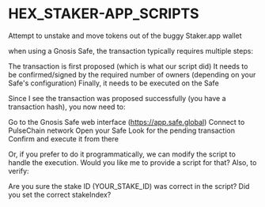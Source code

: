# HEX_STAKER-APP_SCRIPTS
Attempt to unstake and move tokens out of the buggy Staker.app wallet

when using a Gnosis Safe, the transaction typically requires multiple steps:

The transaction is first proposed (which is what our script did)
It needs to be confirmed/signed by the required number of owners (depending on your Safe's configuration)
Finally, it needs to be executed on the Safe

Since I see the transaction was proposed successfully (you have a transaction hash), you now need to:

Go to the Gnosis Safe web interface (https://app.safe.global)
Connect to PulseChain network
Open your Safe
Look for the pending transaction
Confirm and execute it from there

Or, if you prefer to do it programmatically, we can modify the script to handle the execution. Would you like me to provide a script for that?
Also, to verify:

Are you sure the stake ID (YOUR_STAKE_ID) was correct in the script?
Did you set the correct stakeIndex?



